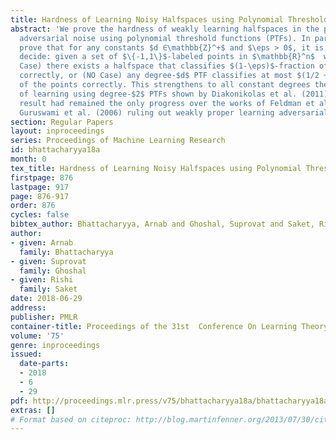 ```yaml
---
title: Hardness of Learning Noisy Halfspaces using Polynomial Thresholds
abstract: 'We prove the hardness of weakly learning halfspaces in the presence of
  adversarial noise using polynomial threshold functions (PTFs). In particular, we
  prove that for any constants $d ∈\mathbb{Z}^+$ and $\eps > 0$, it is NP-hard to
  decide: given a set of $\{-1,1\}$-labeled points in $\mathbb{R}^n$  whether (YES
  Case) there exists a halfspace that classifies $(1-\eps)$-fraction of the points
  correctly, or (NO Case) any degree-$d$ PTF classifies at most $(1/2 + \eps)$-fraction
  of the points correctly. This strengthens to all constant degrees the previous NP-hardness
  of learning using degree-$2$ PTFs shown by Diakonikolas et al. (2011). The latter
  result had remained the only progress over the works of Feldman et al. (2006) and
  Guruswami et al. (2006) ruling out weakly proper learning adversarially noisy halfspaces.'
section: Regular Papers
layout: inproceedings
series: Proceedings of Machine Learning Research
id: bhattacharyya18a
month: 0
tex_title: Hardness of Learning Noisy Halfspaces using Polynomial Thresholds
firstpage: 876
lastpage: 917
page: 876-917
order: 876
cycles: false
bibtex_author: Bhattacharyya, Arnab and Ghoshal, Suprovat and Saket, Rishi
author:
- given: Arnab
  family: Bhattacharyya
- given: Suprovat
  family: Ghoshal
- given: Rishi
  family: Saket
date: 2018-06-29
address: 
publisher: PMLR
container-title: Proceedings of the 31st  Conference On Learning Theory
volume: '75'
genre: inproceedings
issued:
  date-parts:
  - 2018
  - 6
  - 29
pdf: http://proceedings.mlr.press/v75/bhattacharyya18a/bhattacharyya18a.pdf
extras: []
# Format based on citeproc: http://blog.martinfenner.org/2013/07/30/citeproc-yaml-for-bibliographies/
---
```

